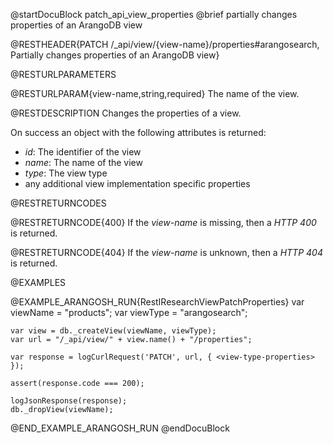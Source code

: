 @startDocuBlock patch_api_view_properties
@brief partially changes properties of an ArangoDB view

@RESTHEADER{PATCH /_api/view/{view-name}/properties#arangosearch, Partially changes properties of an ArangoDB view}

@RESTURLPARAMETERS

@RESTURLPARAM{view-name,string,required}
The name of the view.

@RESTDESCRIPTION
Changes the properties of a view.

On success an object with the following attributes is returned:
- *id*: The identifier of the view
- *name*: The name of the view
- *type*: The view type
- any additional view implementation specific properties

@RESTRETURNCODES

@RESTRETURNCODE{400}
If the *view-name* is missing, then a *HTTP 400* is returned.

@RESTRETURNCODE{404}
If the *view-name* is unknown, then a *HTTP 404* is returned.

@EXAMPLES

@EXAMPLE_ARANGOSH_RUN{RestIResearchViewPatchProperties}
    var viewName = "products";
    var viewType = "arangosearch";

    var view = db._createView(viewName, viewType);
    var url = "/_api/view/" + view.name() + "/properties";

    var response = logCurlRequest('PATCH', url, { <view-type-properties> });

    assert(response.code === 200);

    logJsonResponse(response);
    db._dropView(viewName);
@END_EXAMPLE_ARANGOSH_RUN
@endDocuBlock

